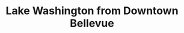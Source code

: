 ---
title: "Lake Washington from Downtown Bellevue"
layout: picture
picture: "/assets/posts/2016/2016-03-17-lake-washington-from-downtown-bellevue/20160317_160611442_iOS.jpg"
tags:
  - Downtown
  - Bellevue
  - Lake Washington
  - Microsoft Campus
  - Photograph
---